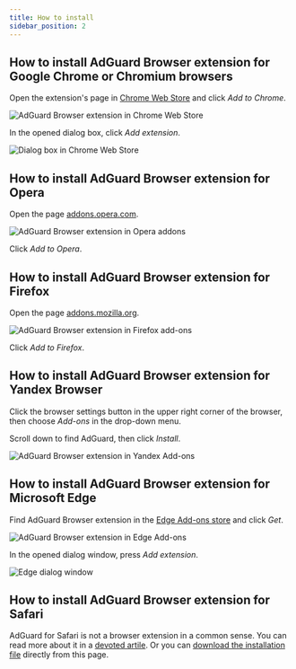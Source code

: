 ```yaml
---
title: How to install
sidebar_position: 2
---
```


##  How to install AdGuard Browser extension for Google Chrome or Chromium browsers

Open the extension's page in [Chrome Web Store](https://agrd.io/extension_chrome) and click _Add to Chrome_. 

![AdGuard Browser extension in Chrome Web Store](https://cdn.adguard.com/content/Kb/ad_blocker/browser_extension/ad_blocker_browser_extension_chrome.png)

In the opened dialog box, click _Add extension_.

![Dialog box in Chrome Web Store](https://cdn.adguard.com/content/Kb/ad_blocker/browser_extension/ad_blocker_browser_extension_chrome1.png)

## How to install AdGuard Browser extension for Opera

Open the page [addons.opera.com](https://agrd.io/extension_opera).

![AdGuard Browser extension in Opera addons](https://cdn.adguard.com/content/Kb/ad_blocker/browser_extension/ad_blocker_browser_extension_opera.png)

Click _Add to Opera_.

## How to install AdGuard Browser extension for Firefox

Open the page [addons.mozilla.org](https://agrd.io/extension_firefox).

![AdGuard Browser extension in Firefox add-ons](https://cdn.adguard.com/content/Kb/ad_blocker/browser_extension/ad_blocker_browser_extension_firefox.png)

Click _Add to Firefox_.

## How to install AdGuard Browser extension for Yandex Browser

Click the browser settings button in the upper right corner of the browser, then choose _Add-ons_ in the drop-down menu.

Scroll down to find AdGuard, then click _Install_.

![AdGuard Browser extension in Yandex Add-ons](https://cdn.adguard.com/content/Kb/ad_blocker/browser_extension/ad_blocker_browser_extension_yandex.png)

## How to install AdGuard Browser extension for Microsoft Edge

Find AdGuard Browser extension in the [Edge Add-ons store](https://agrd.io/extension_edge) and click _Get_. 

![AdGuard Browser extension in Edge Add-ons](https://cdn.adguard.com/content/Kb/ad_blocker/browser_extension/ad_blocker_browser_extension_edge.png)

In the opened dialog window, press _Add extension_.

![Edge dialog window](https://cdn.adguard.com/content/Kb/ad_blocker/browser_extension/ad_blocker_browser_extension_edge1.png)

## How to install AdGuard Browser extension for Safari

AdGuard for Safari is not a browser extension in a common sense. You can read more about it in a [devoted artile](/adguard-for-safari/overview). Or you can [download the installation file](https://agrd.io/safari_release) directly from this page.